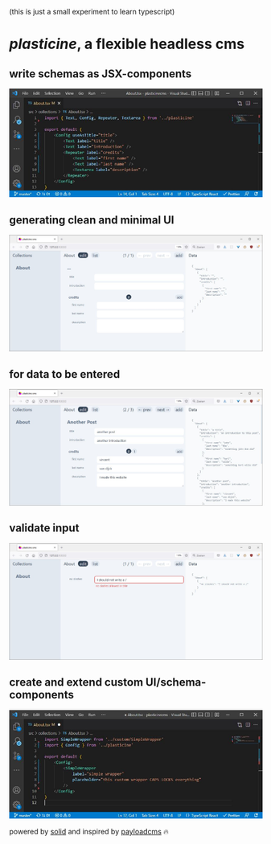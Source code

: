 (this is just a small experiment to learn typescript)

# _plasticine_, a flexible headless cms

##   write schemas as JSX-components

![alt text](https://github.com/bigmistqke/plasticinecms/blob/master/readme/config.JPG)

##   generating clean and minimal UI

![alt text](https://github.com/bigmistqke/plasticinecms/blob/master/readme/interface.jpg?raw=true)

##   for data to be entered

![alt text](https://github.com/bigmistqke/plasticinecms/blob/master/readme/interface-filled.JPG?raw=true)

##   validate input

![alt text](https://github.com/bigmistqke/plasticinecms/blob/master/readme/validate.JPG?raw=true)

##   create and extend custom UI/schema-components

![alt text](https://github.com/bigmistqke/plasticinecms/blob/master/readme/wrapper.JPG?raw=true)

powered by [solid](https://www.solidjs.com/) and inspired by [payloadcms](https://payloadcms.com/) 🔥
